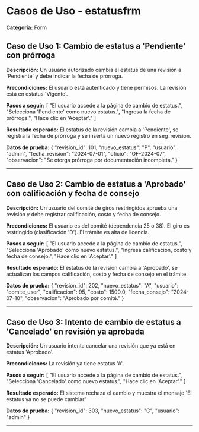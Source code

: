 # Casos de Uso - estatusfrm

**Categoría:** Form

## Caso de Uso 1: Cambio de estatus a 'Pendiente' con prórroga

**Descripción:** Un usuario autorizado cambia el estatus de una revisión a 'Pendiente' y debe indicar la fecha de prórroga.

**Precondiciones:**
El usuario está autenticado y tiene permisos. La revisión está en estatus 'Vigente'.

**Pasos a seguir:**
[
  "El usuario accede a la página de cambio de estatus.",
  "Selecciona 'Pendiente' como nuevo estatus.",
  "Ingresa la fecha de prórroga.",
  "Hace clic en 'Aceptar'."
]

**Resultado esperado:**
El estatus de la revisión cambia a 'Pendiente', se registra la fecha de prórroga y se inserta un nuevo registro en seg_revision.

**Datos de prueba:**
{
  "revision_id": 101,
  "nuevo_estatus": "P",
  "usuario": "admin",
  "fecha_revision": "2024-07-01",
  "oficio": "OF-2024-07",
  "observacion": "Se otorga prórroga por documentación incompleta."
}

---

## Caso de Uso 2: Cambio de estatus a 'Aprobado' con calificación y fecha de consejo

**Descripción:** Un usuario del comité de giros restringidos aprueba una revisión y debe registrar calificación, costo y fecha de consejo.

**Precondiciones:**
El usuario es del comité (dependencia 25 o 38). El giro es restringido (clasificación 'D'). El trámite es alta de licencia.

**Pasos a seguir:**
[
  "El usuario accede a la página de cambio de estatus.",
  "Selecciona 'Aprobado' como nuevo estatus.",
  "Ingresa calificación, costo y fecha de consejo.",
  "Hace clic en 'Aceptar'."
]

**Resultado esperado:**
El estatus de la revisión cambia a 'Aprobado', se actualizan los campos calificación, costo y fecha de consejo en el trámite.

**Datos de prueba:**
{
  "revision_id": 202,
  "nuevo_estatus": "A",
  "usuario": "comite_user",
  "calificacion": 95,
  "costo": 1500.0,
  "fecha_consejo": "2024-07-10",
  "observacion": "Aprobado por comité."
}

---

## Caso de Uso 3: Intento de cambio de estatus a 'Cancelado' en revisión ya aprobada

**Descripción:** Un usuario intenta cancelar una revisión que ya está en estatus 'Aprobado'.

**Precondiciones:**
La revisión ya tiene estatus 'A'.

**Pasos a seguir:**
[
  "El usuario accede a la página de cambio de estatus.",
  "Selecciona 'Cancelado' como nuevo estatus.",
  "Hace clic en 'Aceptar'."
]

**Resultado esperado:**
El sistema rechaza el cambio y muestra el mensaje 'El estatus ya no se puede cambiar.'

**Datos de prueba:**
{
  "revision_id": 303,
  "nuevo_estatus": "C",
  "usuario": "admin"
}

---

